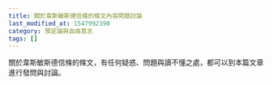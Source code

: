 ```yaml
---
title: 關於韋斯敏斯德信條的條文內容問題討論
last_modified_at: 1547992390
category: 預定論與自由意志
tags: []
---
```


<p>關於韋斯敏斯德信條的條文，有任何疑惑、問題與讀不懂之處，都可以到本篇文章進行發問與討論。<!--more-->
</p>